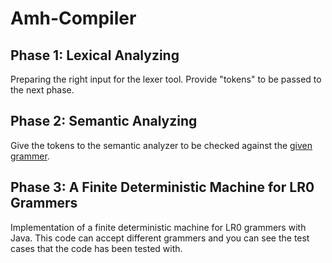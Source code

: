 # Amh-Compiler

## Phase 1: Lexical Analyzing
Preparing the right input for the lexer tool. Provide "tokens" to be passed to the next phase.

## Phase 2: Semantic Analyzing
Give the tokens to the semantic analyzer to be checked against the [given grammer](https://github.com/amirosein/Amh-Compiler/blob/master/Grammer.pdf).

## Phase 3: A Finite Deterministic Machine for LR0 Grammers
Implementation of a finite deterministic machine for LR0 grammers with Java. This code can accept different grammers and you can see the test cases that the code has been tested with.

